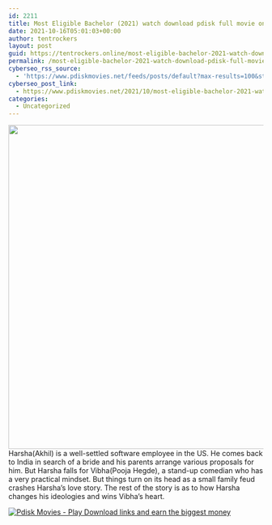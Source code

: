 ```yaml
---
id: 2211
title: Most Eligible Bachelor (2021) watch download pdisk full movie online
date: 2021-10-16T05:01:03+00:00
author: tentrockers
layout: post
guid: https://tentrockers.online/most-eligible-bachelor-2021-watch-download-pdisk-full-movie-online/
permalink: /most-eligible-bachelor-2021-watch-download-pdisk-full-movie-online/
cyberseo_rss_source:
  - 'https://www.pdiskmovies.net/feeds/posts/default?max-results=100&start-index=1'
cyberseo_post_link:
  - https://www.pdiskmovies.net/2021/10/most-eligible-bachelor-2021-watch.html
categories:
  - Uncategorized
---
```

<div class="separator">
  <a href="https://blogger.googleusercontent.com/img/a/AVvXsEhIsuMoekKXYBwr1s7sokD-ZGowCt6UhFG4BKUaz7dtaoKVhy6UApLudPcUYSFqqWCry3eSk_pTSSL9dJpFhwkvgPedhTyQbSS97Q8D4NHW5dmnHArhJCrZEyFS_WWQqSt6PWVP_E6C3bpt9Ww7AVuE_7pjiYv0WVr9e4oC6PipBNUYZ0u86kVVJj9K1w=s500" imageanchor="1"><img loading="lazy" border="0" data-original-height="500" data-original-width="500" height="640" src="https://blogger.googleusercontent.com/img/a/AVvXsEhIsuMoekKXYBwr1s7sokD-ZGowCt6UhFG4BKUaz7dtaoKVhy6UApLudPcUYSFqqWCry3eSk_pTSSL9dJpFhwkvgPedhTyQbSS97Q8D4NHW5dmnHArhJCrZEyFS_WWQqSt6PWVP_E6C3bpt9Ww7AVuE_7pjiYv0WVr9e4oC6PipBNUYZ0u86kVVJj9K1w=w640-h640" width="640" /></a>
</div>



<div>
  <span>Harsha(Akhil) is a well-settled software employee in the US. He comes back to India in search of a bride and his parents arrange various proposals for him. But Harsha falls for Vibha(Pooja Hegde), a stand-up comedian who has a very practical mindset. But things turn on its head as a small family feud crashes Harsha’s love story. The rest of the story is as to how Harsha changes his ideologies and wins Vibha’s heart.</span>
</div>

[![](https://1.bp.blogspot.com/-a93bp85aB6g/YUXjACCiX3I/AAAAAAAAbQE/GHmPI7h0af0tqn6tYzd0cdrDv9Hu9LUSACLcBGAsYHQ/s16000/Play_it_New-removebg-preview.png "Pdisk Movies - Play Download links and earn the biggest money")](https://subscribetounlocklink1.blogspot.com/2021/10/subscribe-to-unlock-movie-play-download.html)